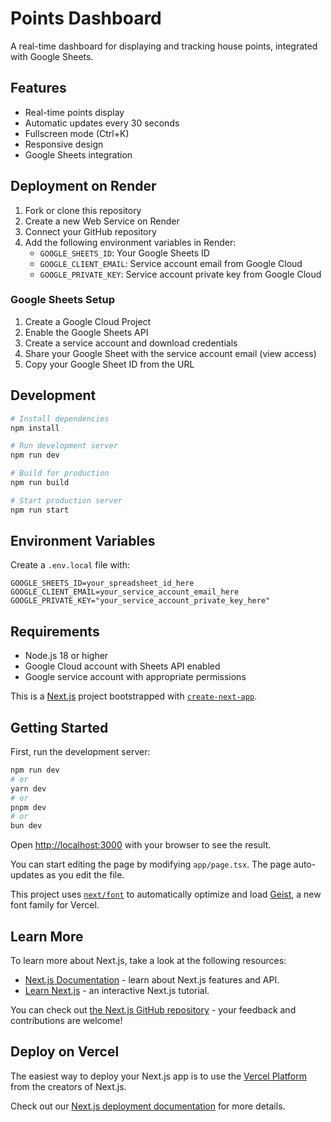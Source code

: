 # Points Dashboard

A real-time dashboard for displaying and tracking house points, integrated with Google Sheets.

## Features

- Real-time points display
- Automatic updates every 30 seconds
- Fullscreen mode (Ctrl+K)
- Responsive design
- Google Sheets integration

## Deployment on Render

1. Fork or clone this repository
2. Create a new Web Service on Render
3. Connect your GitHub repository
4. Add the following environment variables in Render:
   - `GOOGLE_SHEETS_ID`: Your Google Sheets ID
   - `GOOGLE_CLIENT_EMAIL`: Service account email from Google Cloud
   - `GOOGLE_PRIVATE_KEY`: Service account private key from Google Cloud

### Google Sheets Setup

1. Create a Google Cloud Project
2. Enable the Google Sheets API
3. Create a service account and download credentials
4. Share your Google Sheet with the service account email (view access)
5. Copy your Google Sheet ID from the URL

## Development

```bash
# Install dependencies
npm install

# Run development server
npm run dev

# Build for production
npm run build

# Start production server
npm run start
```

## Environment Variables

Create a `.env.local` file with:

```
GOOGLE_SHEETS_ID=your_spreadsheet_id_here
GOOGLE_CLIENT_EMAIL=your_service_account_email_here
GOOGLE_PRIVATE_KEY="your_service_account_private_key_here"
```

## Requirements

- Node.js 18 or higher
- Google Cloud account with Sheets API enabled
- Google service account with appropriate permissions

This is a [Next.js](https://nextjs.org) project bootstrapped with [`create-next-app`](https://nextjs.org/docs/app/api-reference/cli/create-next-app).

## Getting Started

First, run the development server:

```bash
npm run dev
# or
yarn dev
# or
pnpm dev
# or
bun dev
```

Open [http://localhost:3000](http://localhost:3000) with your browser to see the result.

You can start editing the page by modifying `app/page.tsx`. The page auto-updates as you edit the file.

This project uses [`next/font`](https://nextjs.org/docs/app/building-your-application/optimizing/fonts) to automatically optimize and load [Geist](https://vercel.com/font), a new font family for Vercel.

## Learn More

To learn more about Next.js, take a look at the following resources:

- [Next.js Documentation](https://nextjs.org/docs) - learn about Next.js features and API.
- [Learn Next.js](https://nextjs.org/learn) - an interactive Next.js tutorial.

You can check out [the Next.js GitHub repository](https://github.com/vercel/next.js) - your feedback and contributions are welcome!

## Deploy on Vercel

The easiest way to deploy your Next.js app is to use the [Vercel Platform](https://vercel.com/new?utm_medium=default-template&filter=next.js&utm_source=create-next-app&utm_campaign=create-next-app-readme) from the creators of Next.js.

Check out our [Next.js deployment documentation](https://nextjs.org/docs/app/building-your-application/deploying) for more details.
